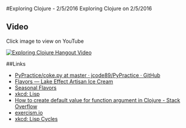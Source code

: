 #Exploring Clojure - 2/5/2016
Exploring Clojure on 2/5/2016

## Video
Click image to view on YouTube

[![Exploring Clojure Hangout Video](http://img.youtube.com/vi/S6Ky8iJxgvs/0.jpg)](http://www.youtube.com/watch?v=S6Ky8iJxgvs)

##Links
* [PyPractice/coke.py at master · jcode89/PyPractice · GitHub](https://github.com/jcode89/pypractice/blob/master/coke.py)
* [Flavors — Lake Effect Artisan Ice Cream](http://www.lakeeffecticecream.com/flavors/)
* [Seasonal Flavors](http://ilikelick.com/category/seasonal-flavors/)
* [xkcd: Lisp](https://xkcd.com/224/)
* [How to create default value for function argument in Clojure - Stack Overflow](http://stackoverflow.com/questions/3208347/how-to-create-default-value-for-function-argument-in-clojure)
* [exercism.io](http://exercism.io/submissions/c77508e3ee3d4a98aa1193c41b149c45)
* [xkcd: Lisp Cycles](https://xkcd.com/297/)
